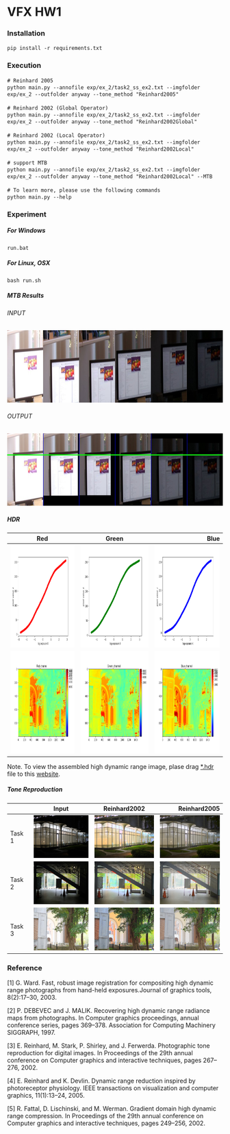 # VFX HW1

### Installation

~~~~
pip install -r requirements.txt
~~~~

### Execution

~~~~
# Reinhard 2005
python main.py --annofile exp/ex_2/task2_ss_ex2.txt --imgfolder exp/ex_2 --outfolder anyway --tone_method "Reinhard2005"

# Reinhard 2002 (Global Operator)
python main.py --annofile exp/ex_2/task2_ss_ex2.txt --imgfolder exp/ex_2 --outfolder anyway --tone_method "Reinhard2002Global"

# Reinhard 2002 (Local Operator)
python main.py --annofile exp/ex_2/task2_ss_ex2.txt --imgfolder exp/ex_2 --outfolder anyway --tone_method "Reinhard2002Local"

# support MTB
python main.py --annofile exp/ex_2/task2_ss_ex2.txt --imgfolder exp/ex_2 --outfolder anyway --tone_method "Reinhard2002Local" --MTB

# To learn more, please use the following commands
python main.py --help
~~~~


### Experiment

##### For Windows

~~~~
run.bat
~~~~



##### For Linux, OSX

~~~~
bash run.sh
~~~~



##### MTB Results

###### INPUT

<img src="result/MTB/origin.jpg" width="1014" height="169">

###### OUTPUT

<img src="result/MTB/MTB_result.jpg" width="1014" height="169">


##### HDR

| Red        | Green           | Blue  |
| ---------- |:---------------:| -----:|
| <img src="result/ex_2/ResponseCurve_ro.png" width="320" height="240">      | <img src="result/ex_2/ResponseCurve_go.png" width="320" height="240"> | <img src="result/ex_2/ResponseCurve_bo.png" width="320" height="240"> |
| <img src="result/ex_2/Red.png" width="320" height="240">      | <img src="result/ex_2/Green.png" width="320" height="240">      |   <img src="result/ex_2/Blue.png" width="320" height="240"> |

Note. To view the assembled high dynamic range image, plase drag [*.hdr](result/ex_2/HDR.exr) file to this [website](https://viewer.openhdr.org/).



##### Tone Reproduction

|        | Input         | Reinhard2002  | Reinhard2005  |
| ------ | ------------- |:-------------:| -------------:|
| Task 1 | <img src="exp/ex_3/DSCF5980.jpg" width="150" height="100">     | <img src="HDR_TASK1_2002/Reinhard2002Global.jpg" width="150" height="100"> | <img src="HDR_TASK1_2005/Reinhard2005.jpg" width="150" height="100"> |     
| Task 2 | <img src="exp/ex_1/DSCF6014.jpg" width="150" height="100">      | <img src="HDR_TASK2_2002/Reinhard2002Local.jpg" width="150" height="100"> | <img src="HDR_TASK2_2005/Reinhard2005.jpg" width="150" height="100"> |
| Task 3 | <img src="exp/ex_2/DSCF6030.jpg" width="150" height="100">      | <img src="HDR_TASK3_2002/Reinhard2002Local.jpg" width="150" height="100">      |   <img src="HDR_TASK3_2005/Reinhard2005.jpg" width="150" height="100"> |



### Reference

[1] G. Ward. Fast, robust image registration for compositing high dynamic range photographs from hand-held exposures.Journal of graphics tools, 8(2):17–30, 2003.

[2] P. DEBEVEC and J. MALIK. Recovering high dynamic range radiance maps from photographs.  In Computer graphics proceedings, annual conference series, pages 369–378. Association for Computing Machinery SIGGRAPH, 1997.

[3] E. Reinhard,  M. Stark,  P. Shirley,  and J. Ferwerda.   Photographic tone reproduction for digital images.  In Proceedings of the 29th annual conference on Computer graphics and interactive techniques, pages 267–276, 2002.

[4] E. Reinhard  and  K.  Devlin.   Dynamic  range  reduction  inspired by photoreceptor physiology. IEEE transactions on visualization and computer graphics, 11(1):13–24, 2005.

[5] R. Fattal, D. Lischinski, and M. Werman.   Gradient domain high  dynamic  range  compression. In Proceedings  of  the 29th annual conference on Computer graphics and interactive techniques, pages 249–256, 2002.
